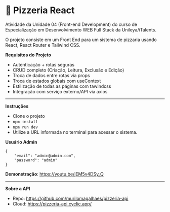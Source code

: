 
# 🍕 Pizzeria React

Atividade da Unidade 04 (Front-end Development) do curso de Especialização em Desenvolvimento WEB Full Stack da Unileya/iTalents.

O projeto consiste em um Front End para um sistema de pizzaria usando React, React Router e Tailwind CSS.

**Requisitos do Projeto**
- Autenticação + rotas seguras
- CRUD completo (Criação, Leitura, Exclusão e Edição)
- Troca de dados entre rotas via props
- Troca de estados globais com useContext
- Estilização de todas as páginas com tawindcss
- Integração com serviço externo/API via axios

<hr/>


**Instruções**
- Clone o projeto
- ``npm install``
- ``npm run dev``
- Utilize a URL informada no terminal para acessar o sistema. 

**Usuário Admin**
```
{    
    "email": "admin@admin.com",
    "password": "admin"
}
```

**Demonstração**: https://youtu.be/jEM5v4DSy_Q

<hr/>

**Sobre a API**
- Repo: https://github.com/murilomagalhaes/pizzeria-api
- Cloud: https://pizzeria-api.cyclic.app/